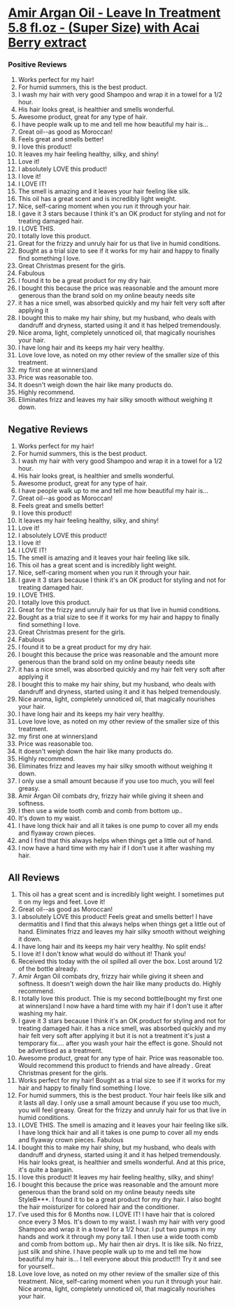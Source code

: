 # [Amir Argan Oil - Leave In Treatment 5.8 fl.oz - (Super Size) with Acai Berry extract](https://products.checkmycream.com/products/Amir-Argan-Oil-Leave-In-Treatment-5.8-fl.oz-(Super-Size)-with-Acai-Berry-extract.html)

### Positive Reviews

<ol>
      <li>Works perfect for my hair!  </li>
      <li>For humid summers, this is the best product.  </li>
      <li>I wash my hair with very good Shampoo and wrap it in a towel for a 1/2 hour.</li>
      <li>His hair looks great, is healthier and smells wonderful.</li>
      <li>Awesome product, great for any type of hair.  </li>
      <li>I have people walk up to me and tell me how beautiful my hair is...</li>
      <li>Great oil--as good as Moroccan!</li>
      <li>Feels great and smells better!</li>
      <li>I love this product!</li>
      <li>It  leaves my hair feeling healthy, silky, and shiny!</li>
      <li>Love it!</li>
      <li>I absolutely LOVE this product!</li>
      <li>I love it!</li>
      <li>I LOVE IT!</li>
      <li>The smell is amazing and it leaves your hair feeling like silk.</li>
      <li>This oil has a great scent and is incredibly light weight.</li>
      <li>Nice, self-caring moment when you run it through your hair.</li>
      <li>I gave it 3 stars because I think it&#x27;s an OK product for styling and not for treating damaged hair.</li>
      <li>I LOVE THIS.</li>
      <li>I totally love this product.</li>
      <li>Great for the frizzy and unruly hair for us that live in humid conditions.</li>
      <li>Bought as a trial size to see if it works for my hair and happy to finally find something I love.</li>
      <li>Great Christmas present for the girls.</li>
      <li>Fabulous</li>
      <li>I found it to be a great product for my dry hair.</li>
      <li>I bought this because the price was reasonable and the amount more generous than the brand sold on my online beauty needs site</li>
      <li>it has a nice smell, was absorbed quickly and my hair felt very soft after applying it</li>
      <li>I bought this to make my hair shiny, but my husband, who deals with dandruff and dryness, started using it and it has helped tremendously.</li>
      <li>Nice aroma, light, completely unnoticed oil, that magically nourishes your hair.</li>
      <li>I have long hair and its keeps my hair very healthy.</li>
      <li>Love love love, as noted on my other review of the smaller size of this treatment.</li>
      <li>my first one at winners)and  </li>
      <li>Price was reasonable too.</li>
      <li>It doesn&#x27;t weigh down the hair like many products do.  </li>
      <li>Highly recommend.</li>
      <li>Eliminates frizz and leaves my hair silky smooth without weighing it down.</li>
</ol>


<h2>Negative Reviews</h2>
<ol>
<li> Works perfect for my hair!  </li>
<li> For humid summers, this is the best product.  </li>
<li> I wash my hair with very good Shampoo and wrap it in a towel for a 1/2 hour.</li>
<li> His hair looks great, is healthier and smells wonderful.</li>
<li> Awesome product, great for any type of hair.  </li>
<li> I have people walk up to me and tell me how beautiful my hair is...</li>
<li> Great oil--as good as Moroccan!</li>
<li> Feels great and smells better!</li>
<li> I love this product!</li>
<li> It  leaves my hair feeling healthy, silky, and shiny!</li>
<li> Love it!</li>
<li> I absolutely LOVE this product!</li>
<li> I love it!</li>
<li> I LOVE IT!</li>
<li> The smell is amazing and it leaves your hair feeling like silk.</li>
<li> This oil has a great scent and is incredibly light weight.</li>
<li> Nice, self-caring moment when you run it through your hair.</li>
<li> I gave it 3 stars because I think it&#x27;s an OK product for styling and not for treating damaged hair.</li>
<li> I LOVE THIS.</li>
<li> I totally love this product.</li>
<li> Great for the frizzy and unruly hair for us that live in humid conditions.</li>
<li> Bought as a trial size to see if it works for my hair and happy to finally find something I love.</li>
<li> Great Christmas present for the girls.</li>
<li> Fabulous</li>
<li> I found it to be a great product for my dry hair.</li>
<li> I bought this because the price was reasonable and the amount more generous than the brand sold on my online beauty needs site</li>
<li> it has a nice smell, was absorbed quickly and my hair felt very soft after applying it</li>
<li> I bought this to make my hair shiny, but my husband, who deals with dandruff and dryness, started using it and it has helped tremendously.</li>
<li> Nice aroma, light, completely unnoticed oil, that magically nourishes your hair.</li>
<li> I have long hair and its keeps my hair very healthy.</li>
<li> Love love love, as noted on my other review of the smaller size of this treatment.</li>
<li> my first one at winners)and  </li>
<li> Price was reasonable too.</li>
<li> It doesn&#x27;t weigh down the hair like many products do.  </li>
<li> Highly recommend.</li>
<li> Eliminates frizz and leaves my hair silky smooth without weighing it down.</li>
<li> I only use a small amount because if you use too much, you will feel greasy.</li>
<li> Amir Argan Oil combats dry, frizzy hair while giving it sheen and softness.</li>
<li> I then use a wide tooth comb and comb from bottom up..</li>
<li> It&#x27;s down to my waist.</li>
<li> I have long thick hair and all it takes is one pump to cover all my ends and flyaway crown pieces.</li>
<li> and I find that this always helps when things get a little out of hand.</li>
<li> I now have a hard time with my hair if I don&#x27;t use it after washing my hair.</li>
</ol>

<h2>All Reviews</h2>

<ol>
    <li> This oil has a great scent and is incredibly light weight. I sometimes put it on my legs and feet. Love it!</li>
    <li> Great oil--as good as Moroccan!</li>
    <li> I absolutely LOVE this product! Feels great and smells better! I have dermatitis and I find that this always helps when things get a little out of hand. Eliminates frizz and leaves my hair silky smooth without weighing it down.</li>
    <li> I have long hair and its keeps my hair very healthy. No split ends!</li>
    <li> I love it! I don&#x27;t know what would do without it! Thank you!</li>
    <li> Received this today with the oil spilled all over the box. Lost around 1/2 of the bottle already.</li>
    <li> Amir Argan Oil combats dry, frizzy hair while giving it sheen and softness. It doesn&#x27;t weigh down the hair like many products do.  Highly recommend.</li>
    <li> I totally love this product. Thie is my second bottle(bought my first one at winners)and  I now have a hard time with my hair if I don&#x27;t use it after washing my hair.</li>
    <li> I gave it 3 stars because I think it&#x27;s an OK product for styling and not for treating damaged hair. it has a nice smell, was absorbed quickly and my hair felt very soft after applying it but it is not a treatment it&#x27;s just a temporary fix.... after you wash your hair the effect is gone. Should not be advertised as a treatment.</li>
    <li> Awesome product, great for any type of hair.  Price was reasonable too. Would recommend this product to friends and have already .  Great Christmas present for the girls.</li>
    <li> Works perfect for my hair!  Bought as a trial size to see if it works for my hair and happy to finally find something I love.</li>
    <li> For humid summers, this is the best product.  Your hair feels like silk and it lasts all day. I only use a small amount because if you use too much, you will feel greasy. Great for the frizzy and unruly hair for us that live in humid conditions.</li>
    <li> I LOVE THIS. The smell is amazing and it leaves your hair feeling like silk. I have long thick hair and all it takes is one pump to cover all my ends and flyaway crown pieces. Fabulous</li>
    <li> I bought this to make my hair shiny, but my husband, who deals with dandruff and dryness, started using it and it has helped tremendously. His hair looks great, is healthier and smells wonderful. And at this price, it&#x27;s quite a bargain.</li>
    <li> I love this product! It  leaves my hair feeling healthy, silky, and shiny!</li>
    <li> I bought this because the price was reasonable and the amount more generous than the brand sold on my online beauty needs site StyleB***. I found it to be a great product for my dry hair. I also boght the hair moisturizer for colored hair and the conditioner.</li>
    <li> I&#x27;ve used this for 6 Months now. I LOVE IT! I have hair that is colored once every 3 Mos. It&#x27;s down to my waist. I wash my hair with very good Shampoo and wrap it in a towel for a 1/2 hour. I put two pumps in my hands and work it through my pony tail. I then use a wide tooth comb and comb from bottom up.. My hair then air drys. It is like silk. No frizz, just silk and shine. I have people walk up to me and tell me how beautiful my hair is... I tell everyone about this product!!! Try it and see for yourself..</li>
    <li> Love love love, as noted on my other review of the smaller size of this treatment. Nice, self-caring moment when you run it through your hair. Nice aroma, light, completely unnoticed oil, that magically nourishes your hair.</li>
</ol>




